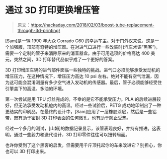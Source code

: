 # 通过 3D 打印更换增压管

> 原文：<https://hackaday.com/2018/02/03/boost-tube-replacement-through-3d-printing/>

[Sam]是一辆 1990 年大众 Corrado G60 的幸运车主。对于门外汉来说，这是一个加强版，顶部有奇特的增压器。在对进气口进行一些改装时(汽车术语“黑客”)，需要一个定制的管子来消除原来的消音器盒。由于可用选项的价格高达 400 美元，突然之间，3D 打印替代品似乎成了一个更好的答案。

3D 打印增压车辆的进气部件面临一些独特的挑战。进气口必须能够承受发动机的增压压力，在这种情况下，增压压力高达 10 psi 左右。绝对不能有空气泄漏，因为这可能会混淆测量有多少空气进入发动机的传感器。最后，管子必须能够经受住引擎盖下的高温、多油的环境。

第一次尝试是用 TPU 灯丝完成的，不幸的是它不能承受压力。PLA 的后续进展较好，但无法承受发动机舱内的高温。经过一些试验后，PETG 成功地印制出了一种更结实的印刷品。在最终的设计中，[Sam]应用了一层橡胶涂层，然后是一些铝带，既有助于密封 3D 打印表面的任何微孔，也有助于防止受热。

经过一个多月的测试，[山姆]的数据记录显示，该管表现良好，并持有推进。这表明，通过一些毅力和迭代设计，3D 打印零件往往可以扭转局面。

也许你受到了这个黑客的启发，但需要用千斤顶托起你的车来改进它？别担心，你也可以 3D 打印出来。